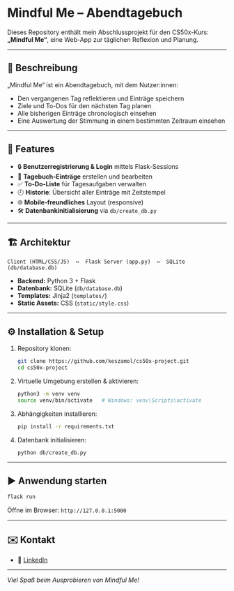 # Mindful Me – Abendtagebuch

Dieses Repository enthält mein Abschlussprojekt für den CS50x-Kurs: **„Mindful Me“**, eine Web-App zur täglichen Reflexion und Planung.

---

## 📄 Beschreibung

„Mindful Me“ ist ein Abendtagebuch, mit dem Nutzer:innen:
- Den vergangenen Tag reflektieren und Einträge speichern
- Ziele und To-Dos für den nächsten Tag planen
- Alle bisherigen Einträge chronologisch einsehen
- Eine Auswertung der Stimmung in einem bestimmten Zeitraum einsehen
---

## 🚀 Features

- 🔒 **Benutzerregistrierung & Login** mittels Flask-Sessions
- 📔 **Tagebuch-Einträge** erstellen und bearbeiten
- ✅ **To-Do-Liste** für Tagesaufgaben verwalten
- 🕘 **Historie**: Übersicht aller Einträge mit Zeitstempel
- 🌐 **Mobile-freundliches** Layout (responsive)
- 🛠️ **Datenbankinitialisierung** via `db/create_db.py`

---

## 🏗️ Architektur

```
Client (HTML/CSS/JS)  ↔  Flask Server (app.py)  ↔  SQLite (db/database.db)
```

- **Backend:** Python 3 + Flask
- **Datenbank:** SQLite (`db/database.db`)
- **Templates:** Jinja2 (`templates/`)
- **Static Assets:** CSS (`static/style.css`)

---

## ⚙️ Installation & Setup

1. Repository klonen:
   ```bash
   git clone https://github.com/keszamol/cs50x-project.git
   cd cs50x-project
   ```
2. Virtuelle Umgebung erstellen & aktivieren:
   ```bash
   python3 -m venv venv
   source venv/bin/activate   # Windows: venv\Scripts\activate
   ```
3. Abhängigkeiten installieren:
   ```bash
   pip install -r requirements.txt
   ```
4. Datenbank initialisieren:
   ```bash
   python db/create_db.py
   ```

---

## ▶️ Anwendung starten

```bash
flask run
```

Öffne im Browser: `http://127.0.0.1:5000`

---

## ✉️ Kontakt
 
- 🔗 [LinkedIn](https://www.linkedin.com/in/celine-maloszek-458a64359/)

---

*Viel Spaß beim Ausprobieren von Mindful Me!*

